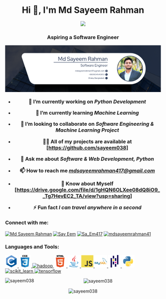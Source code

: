
<h1 align="center">Hi 👋, I'm Md Sayeem Rahman</h1>

<div align="center"><img src=["[https://github.com/sayeem038/sayeem038/blob/main/saem%20banner.png]"]</div>
  <h3 align="center">Aspiring  a Software Engineer</h>



<p align="left"> <img src="https://github.com/sayeem038/sayeem038/blob/main/saem%20banner.png" /> </p>

- 🔭 I’m currently working on *Python Development*

- 🌱 I’m currently learning *Machine Learning*

- 👯 I’m looking to collaborate on *Software Engineering & Machine Learning Project*

- 👨‍💻 All of my projects are available at [https://github.com/sayeem038]

- 💬 Ask me about *Software & Web Development, Python*

- 📫 How to reach me *mdsayeemrahman417@gmail.com*

- 📄 Know about Myself [https://drive.google.com/file/d/1gHQN6OLXee08dQ8iO9__Tg7HevEC2_TA/view?usp=sharing]

- ⚡ Fun fact *I can travel anywhere in a second*

<h3 align="left">Connect with me:</h3>
<p align="left">
<a href="https://www.linkedin.com/in/md-sayeem-rahman-83930b2a8/" target="blank"><img align="center" src="https://raw.githubusercontent.com/rahuldkjain/github-profile-readme-generator/master/src/images/icons/Social/linked-in-alt.svg" alt="Md Sayeem Rahman" height="30" width="40" /></a>
<a href="https://www.facebook.com/sayeem417/" target="blank"><img align="center" src="https://raw.githubusercontent.com/rahuldkjain/github-profile-readme-generator/master/src/images/icons/Social/facebook.svg" alt="Say Eem" height="30" width="40" /></a>
<a href="https://www.instagram.com/sa_em417/" target="blank"><img align="center" src="https://raw.githubusercontent.com/rahuldkjain/github-profile-readme-generator/master/src/images/icons/Social/instagram.svg" alt="Sa_Em417" height="30" width="40" /></a>
<a href="https://www.hackerrank.com/profile/mdsayeemrahman41" target="blank"><img align="center" src="https://raw.githubusercontent.com/rahuldkjain/github-profile-readme-generator/master/src/images/icons/Social/hackerrank.svg" alt="mdsayeemrahman41" height="30" width="40" /></a>
</p>

<h3 align="left">Languages and Tools:</h3>
<p align="left"> <a href="https://www.cprogramming.com/" target="_blank" rel="noreferrer"> <img src="https://raw.githubusercontent.com/devicons/devicon/master/icons/c/c-original.svg" alt="c" width="40" height="40"/> </a> <a href="https://www.w3schools.com/css/" target="_blank" rel="noreferrer"> <img src="https://raw.githubusercontent.com/devicons/devicon/master/icons/css3/css3-original-wordmark.svg" alt="css3" width="40" height="40"/> </a> <a href="https://hadoop.apache.org/" target="_blank" rel="noreferrer"> <img src="https://www.vectorlogo.zone/logos/apache_hadoop/apache_hadoop-icon.svg" alt="hadoop" width="40" height="40"/> </a> <a href="https://www.w3.org/html/" target="_blank" rel="noreferrer"> <img src="https://raw.githubusercontent.com/devicons/devicon/master/icons/html5/html5-original-wordmark.svg" alt="html5" width="40" height="40"/> </a> <a href="https://www.java.com" target="_blank" rel="noreferrer"> <img src="https://raw.githubusercontent.com/devicons/devicon/master/icons/java/java-original.svg" alt="java" width="40" height="40"/> </a> <a href="https://developer.mozilla.org/en-US/docs/Web/JavaScript" target="_blank" rel="noreferrer"> <img src="https://raw.githubusercontent.com/devicons/devicon/master/icons/javascript/javascript-original.svg" alt="javascript" width="40" height="40"/> </a> <a href="https://www.mysql.com/" target="_blank" rel="noreferrer"> <img src="https://raw.githubusercontent.com/devicons/devicon/master/icons/mysql/mysql-original-wordmark.svg" alt="mysql" width="40" height="40"/> </a> <a href="https://pandas.pydata.org/" target="_blank" rel="noreferrer"> <img src="https://raw.githubusercontent.com/devicons/devicon/2ae2a900d2f041da66e950e4d48052658d850630/icons/pandas/pandas-original.svg" alt="pandas" width="40" height="40"/> </a> <a href="https://www.python.org" target="_blank" rel="noreferrer"> <img src="https://raw.githubusercontent.com/devicons/devicon/master/icons/python/python-original.svg" alt="python" width="40" height="40"/> </a> <a href="https://scikit-learn.org/" target="_blank" rel="noreferrer"> <img src="https://upload.wikimedia.org/wikipedia/commons/0/05/Scikit_learn_logo_small.svg" alt="scikit_learn" width="40" height="40"/> </a>  <a href="https://www.tensorflow.org" target="_blank" rel="noreferrer"> <img src="https://www.vectorlogo.zone/logos/tensorflow/tensorflow-icon.svg" alt="tensorflow" width="40" height="40"/> </a> </p>

<p><img align="left" src="https://github-readme-stats.vercel.app/api/top-langs?username=sayeem038&show_icons=true&locale=en&layout=compact" alt="sayeem038" /></p>

<p>&nbsp;<img align="center" src="https://github-readme-stats.vercel.app/api?username=sayeem038&show_icons=true&locale=en" alt="sayeem038" /></p>

<p><img align="center" src="https://github-readme-streak-stats.herokuapp.com/?user=sayeem038&" alt="sayeem038" /></p>
